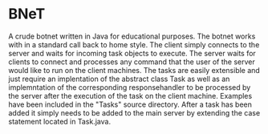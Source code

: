 # BNeT

A crude botnet written in Java for educational purposes. The botnet works with in a standard call back to home style. The client simply connects to the server and waits for incoming task objects to execute. The server waits for clients to connect and processes any command that the user of the server would like to run on the client machines. The tasks are easily extensible and just require an implentation of the abstract class Task as well as an implemntation of the corresponding responsehandler to be processed by the server after the execution of the task on the client machine. Examples have been included in the "Tasks" source directory. After a task has been added it simply needs to be added to the main server by extending the case statement located in Task.java.
